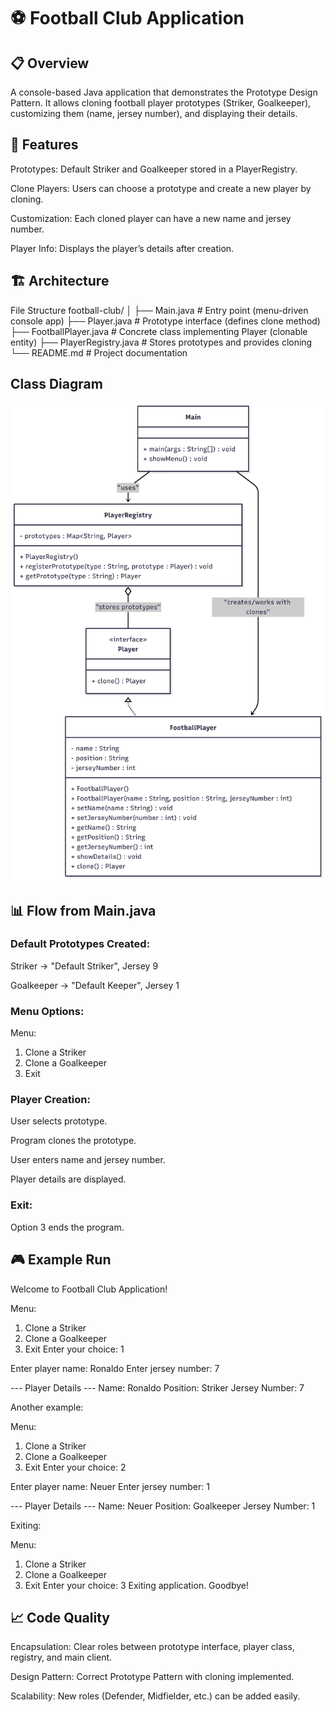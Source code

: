 # ⚽ Football Club Application

## 📋 Overview

A console-based Java application that demonstrates the Prototype Design Pattern.
It allows cloning football player prototypes (Striker, Goalkeeper), customizing them (name, jersey number), and displaying their details.

## 🚀 Features

Prototypes: Default Striker and Goalkeeper stored in a PlayerRegistry.

Clone Players: Users can choose a prototype and create a new player by cloning.

Customization: Each cloned player can have a new name and jersey number.

Player Info: Displays the player’s details after creation.

## 🏗️ Architecture

File Structure
football-club/
│
├── Main.java # Entry point (menu-driven console app)
├── Player.java # Prototype interface (defines clone method)
├── FootballPlayer.java # Concrete class implementing Player (clonable entity)
├── PlayerRegistry.java # Stores prototypes and provides cloning
└── README.md # Project documentation

## Class Diagram

<img src="ClassDiagram.png">

## 📊 Flow from Main.java

### Default Prototypes Created:

Striker → "Default Striker", Jersey 9

Goalkeeper → "Default Keeper", Jersey 1

### Menu Options:

Menu:

1. Clone a Striker
2. Clone a Goalkeeper
3. Exit

### Player Creation:

User selects prototype.

Program clones the prototype.

User enters name and jersey number.

Player details are displayed.

### Exit:

Option 3 ends the program.

## 🎮 Example Run

Welcome to Football Club Application!

Menu:

1. Clone a Striker
2. Clone a Goalkeeper
3. Exit
   Enter your choice: 1

Enter player name: Ronaldo
Enter jersey number: 7

--- Player Details ---
Name: Ronaldo
Position: Striker
Jersey Number: 7

Another example:

Menu:

1. Clone a Striker
2. Clone a Goalkeeper
3. Exit
   Enter your choice: 2

Enter player name: Neuer
Enter jersey number: 1

--- Player Details ---
Name: Neuer
Position: Goalkeeper
Jersey Number: 1

Exiting:

Menu:

1. Clone a Striker
2. Clone a Goalkeeper
3. Exit
   Enter your choice: 3
   Exiting application. Goodbye!

## 📈 Code Quality

Encapsulation: Clear roles between prototype interface, player class, registry, and main client.

Design Pattern: Correct Prototype Pattern with cloning implemented.

Scalability: New roles (Defender, Midfielder, etc.) can be added easily.
